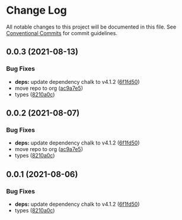 # Change Log

All notable changes to this project will be documented in this file.
See [Conventional Commits](https://conventionalcommits.org) for commit guidelines.

## 0.0.3 (2021-08-13)


### Bug Fixes

* **deps:** update dependency chalk to v4.1.2 ([6f1fd50](https://github.com/gemunion/common-packages/commit/6f1fd50eec9f2a4cfcfbceae834920003668a361))
* move repo to org ([ac9a7e5](https://github.com/gemunion/common-packages/commit/ac9a7e51e47bf69ef30b19abbc67274405c13200))
* types ([8210a0c](https://github.com/gemunion/common-packages/commit/8210a0c86b5e4b5023f68aee36733d4ca0fd8928))





## 0.0.2 (2021-08-07)


### Bug Fixes

* **deps:** update dependency chalk to v4.1.2 ([6f1fd50](https://github.com/gemunion/common-packages/commit/6f1fd50eec9f2a4cfcfbceae834920003668a361))
* move repo to org ([ac9a7e5](https://github.com/gemunion/common-packages/commit/ac9a7e51e47bf69ef30b19abbc67274405c13200))
* types ([8210a0c](https://github.com/gemunion/common-packages/commit/8210a0c86b5e4b5023f68aee36733d4ca0fd8928))





## 0.0.1 (2021-08-06)


### Bug Fixes

* **deps:** update dependency chalk to v4.1.2 ([6f1fd50](https://github.com/gemunion/common-packages/commit/6f1fd50eec9f2a4cfcfbceae834920003668a361))
* types ([8210a0c](https://github.com/gemunion/common-packages/commit/8210a0c86b5e4b5023f68aee36733d4ca0fd8928))
